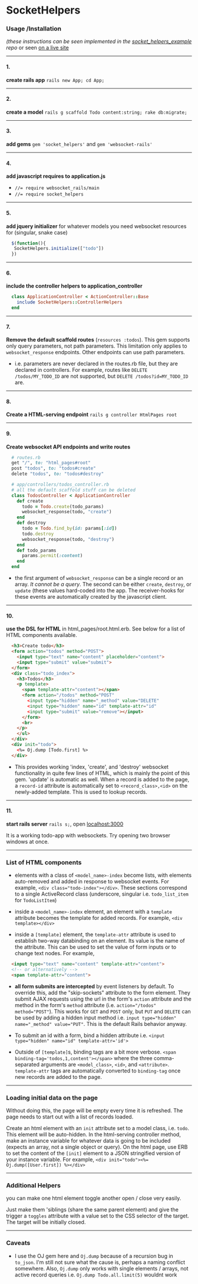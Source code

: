 # SocketHelpers

### Usage /Installation

_(these instructions can be seen implemented in the [socket_helpers_example](http://github.com/maxpleaner/socket_helpers_example) repo_ or seen [on a live site](http://socket-helpers-example.herokuapp.com)

---

#### 1.
**create rails app** `rails new App; cd App;`

---

#### 2.

**create a model** `rails g scaffold Todo content:string; rake db:migrate;`

---

#### 3.

**add gems** `gem 'socket_helpers'` and `gem 'websocket-rails'`

---

#### 4.

**add javascript requires to application.js**

- `//= require websocket_rails/main`
- `//= require socket_helpers`

---

#### 5.

**add jquery initializer** for whatever models you need websocket resources for (singular, snake case)

 ```javascript
   $(function(){
    SocketHelpers.initialize(["todo"])
   })
 ```
---

#### 6.

**include the controller helpers to application_controller**
 
 ```ruby
   class ApplicationController < ActionController::Base
     include SocketHelpers::ControllerHelpers
   end
 ```

---

#### 7.

**Remove the default scaffold routes** (`resources :todos`). This gem supports only query parameters, not path parameters. This limitation only applies to `websocket_response` endpoints. Other endpoints can use path parameters.

- i.e. parameters are never declared in the routes.rb file, but they are declared in controllers. For example, routes like `DELETE /todos/MY_TODO_ID` are not supported, but `DELETE /todos?id=MY_TODO_ID` are.

---

#### 8.

**Create a HTML-serving endpoint** `rails g controller HtmlPages root`

---

#### 9.

**Create websocket API endpoints and write routes**
 
 ```ruby
   # routes.rb
   get "/", to: "html_pages#root"
   post "todos", to: "todos#create"
   delete "todos", to: "todos#destroy"
 ```

 ```ruby
   # app/controllers/todos_controller.rb
   # all the default scaffold stuff can be deleted
   class TodosController < ApplicationController
     def create
       todo = Todo.create(todo_params)
       websocket_response(todo, "create")
     end
     def destroy
       todo = Todo.find_by(id: params[:id])
       todo.destroy
       websocket_response(todo, "destroy")
     end
     def todo_params
       params.permit(:content)
     end
   end
 ```

- the first argument of `websocket_response` can be a single record or an array. _It cannot be a query_. The second can be either `create`, `destroy`, or `update` (these values hard-coded into the app. The receiver-hooks for these events are automatically created by the javascript client. 

---

#### 10.

**use the DSL for HTML** in html_pages/root.html.erb. See below for a list of HTML components available.

  ```html
    <h3>Create todo</h3>
    <form action="todos" method="POST">
      <input type="text" name="content" placeholder="content">
      <input type="submit" value="submit">
    </form>
    <div class="todo_index">
      <h3>Todos</h3>
      <p template>
        <span template-attr="content"></span>
        <form action="/todos" method="POST"
          <input type="hidden" name="_method" value="DELETE"
          <input type="hidden" name="id" template-attr="id"
          <input type="submit" value="remove"></input>
        </form>
        <br>
      </p>
      </ul>
    </div>
    <div init="todo">
      <%= Oj.dump [Todo.first] %>
    </div>
  ```

- This provides working 'index, 'create', and 'destroy' websocket functionality in quite few lines of HTML, which is mainly the point of this gem. 'update' is automatic as well. When a record is added to the page, a `record-id` attribute is automatically set to `<record_class>,<id>` on the newly-added template. This is used to lookup records. 

---

#### 11.

**start rails server** `rails s;`, open [localhost:3000](http://localhost:3000)

It is a working todo-app with websockets. Try opening two browser windows at once. 

---

### **List of HTML components**

- elements with a class of `<model_name>-index` become lists, with elements auto-removed and added in response to websocket events. For example, `<div class="todo-index"></div>`. These sections correspond to a single ActiveRecord class (underscore, singular i.e. `todo_list_item` for `TodoListItem`)

- inside a `<model_name>-index` element, an element with a `template` attribute becomes the template for added records. For example, `<div template></div>`

- inside a `[template]` element, the `template-attr` attribute is used to establish two-way databinding on an element. Its value is the name of the attribute. This can be used to set the value of form inputs or to change text nodes. For example,

```html
  <input type="text" name="content" template-attr="content">
  <!-- or alternatively -->
  <span template-attr="content">
```

- **all form submits are intercepted** by event listeners by default. To override this, add the "skip-sockets" attribute to the form element. They submit AJAX requests using the url in the form's `action` attribute and the method in the form's `method` attribute (i.e. `action="/todos" method="POST"`). This works for `GET` and `POST` only, but `PUT` and `DELETE` can be used by adding a hidden input method i.e. `input type="hidden" name="_method" value="PUT"`. This is the default Rails behavior anyway.

- To submit an id with a form, bind a hidden attribute i.e. `<input type="hidden" name="id" template-attr='id'>`

- Outside of `[template]`s, binding tags are a bit more verbose. `<span binding-tag='todos,1,content'></span>` where the three comma-separated arguments are `<model_class>`, `<id>`, and `<attribute>`. `template-attr` tags are automatically converted to `binding-tag` once new records are added to the page. 

---

### **Loading initial data on the page**

Without doing this, the page will be empty every time it is refreshed. The page needs to start out with a list of records loaded.

Create an html element with an `init` attribute set to a model class, i.e. `todo`. This element will be auto-hidden. In the html-serving controller method, make an instance variable for whatever data is going to be included (expects an array, not a single object or query). On the html page, use ERB to set the content of the `[init]` element to a JSON stringified version of your instance variable. For example, `<div init="todo"><%= Oj.dump([User.first]) %></div>`

---

### **Additional Helpers**

you can make one html element toggle another open / close very easily.

Just make them 'siblings (share the same parent element) and give the trigger a `toggles` attribute with a value set to the CSS selector of the target. The target will be initially closed. 

---

### **Caveats**

- I use the OJ gem here and `Oj.dump` because of a recursion bug in `to_json`. I'm still not sure what the cause is, perhaps a naming conflict somewhere. Also, `Oj.dump` only works with single elements / arrays, not active record queries i.e. `Oj.dump Todo.all.limit(5)` wouldnt work